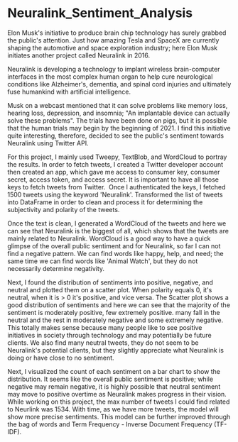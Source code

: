 # Neuralink_Sentiment_Analysis

Elon Musk's initiative to produce brain chip technology has surely grabbed the public's attention. Just how amazing Tesla and SpaceX are currently shaping the automotive and space exploration industry; here Elon Musk initiates another project called Neuralink in 2016. 

Neuralink is developing a technology to implant wireless brain-computer interfaces in the most complex human organ to help cure neurological conditions like Alzheimer's, dementia, and spinal cord injuries and ultimately fuse humankind with artificial intelligence. 

Musk on a webcast mentioned that it can solve problems like memory loss, hearing loss, depression, and insomnia; "An implantable device can actually solve these problems". The trials have been done on pigs, but it is possible that the human trials may begin by the beginning of 2021. I find this initiative quite interesting, therefore, decided to see the public's sentiment towards Neuralink using Twitter API. 

For this project, I mainly used Tweepy, TextBlob, and WordCloud to portray the results. In order to fetch tweets, I created a Twitter developer account then created an app, which gave me access to consumer key, consumer secret, access token, and access secret. It is important to have all those keys to fetch tweets from Twitter. 
Once I authenticated the keys, I fetched 1500 tweets using the keyword 'Neuralink'. Transformed the list of tweets into DataFrame in order to clean and process it for determining the subjectivity and polarity of the tweets. 

Once the text is clean, I generated a WordCloud of the tweets and here we can see that Neuralink is the biggest of all, which shows that the tweets are mainly related to Neuralink. WordCloud is a good way to have a quick glimpse of the overall public sentiment and for Neuralink, so far I can not find a negative pattern. We can find words like happy, help, and need; the same time we can find words like 'Animal Watch', but they do not necessarily determine negativity. 

Next, I found the distribution of sentiments into positive, negative, and neutral and plotted them on a scatter plot. When polarity equals 0, it's neutral, when it is > 0 it's positive, and vice versa. The Scatter plot shows a good distribution of sentiments and here we can see that the majority of the sentiment is moderately positive, few extremely positive. many fall in the neutral and the rest in moderately negative and some extremely negative. This totally makes sense because many people like to see positive initiatives in society through technology and may potentially be future clients. We also find many neutral tweets, they do not seem to be Neuralink's potential clients, but they slightly appreciate what Neuralink is doing or have close to no sentiment. 

Next, I visualized the count of each sentiment on a bar chart to show the distribution. It seems like the overall public sentiment is positive; while negative may remain negative, it is highly possible that neutral sentiment may move to positive overtime as Neuralink makes progress in their vision. While working on this project, the max number of tweets I could find related to Neurlink was 1534. With time, as we have more tweets, the model will show more precise sentiments. This model can be further improved through the bag of words and Term Frequency - Inverse Document Frequency (TF-IDF).  
